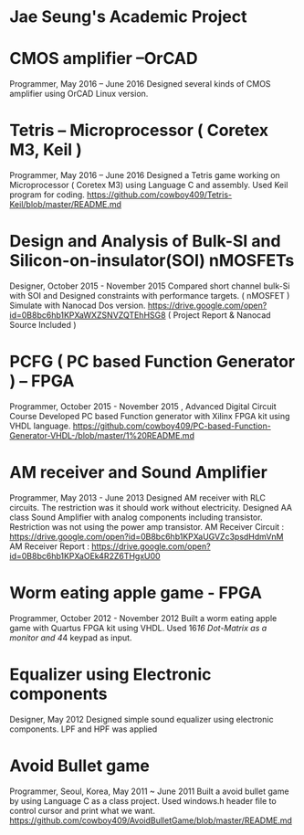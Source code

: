# Jae Seung's Academic Project

# CMOS amplifier –OrCAD
Programmer, May  2016 – June 2016
Designed several kinds of CMOS amplifier using OrCAD Linux version.



# Tetris – Microprocessor ( Coretex M3, Keil )
Programmer, May  2016 – June 2016
Designed a Tetris game working on Microprocessor ( Coretex M3) using Language C and assembly. Used Keil program for coding.
https://github.com/cowboy409/Tetris-Keil/blob/master/README.md

# Design and Analysis of Bulk-SI and Silicon-on-insulator(SOI) nMOSFETs
Designer, October  2015 - November 2015
Compared short channel bulk-Si with SOI and Designed constraints with performance targets. ( nMOSFET ) Simulate with Nanocad Dos version.
https://drive.google.com/open?id=0B8bc6hb1KPXaWXZSNVZQTEhHSG8  ( Project Report & Nanocad Source Included )

# PCFG ( PC based Function Generator ) – FPGA 
Programmer, October  2015 - November 2015 , Advanced Digital Circuit Course
Developed PC based Function generator with Xilinx FPGA kit using VHDL language.
https://github.com/cowboy409/PC-based-Function-Generator-VHDL-/blob/master/1%20README.md

# AM receiver and Sound Amplifier
Programmer, May  2013 - June 2013
Designed AM receiver with RLC circuits. The restriction was it should work without electricity. Designed AA class Sound Amplifier with analog components including transistor. Restriction was not using the power amp transistor.
AM Receiver Circuit : https://drive.google.com/open?id=0B8bc6hb1KPXaUGVZc3psdHdmVnM
AM Receiver Report : https://drive.google.com/open?id=0B8bc6hb1KPXaOEk4R2Z6THgxU00

# Worm eating apple game - FPGA
Programmer, October  2012 - November 2012
Built a worm eating apple game with Quartus FPGA kit using VHDL. Used 16*16 Dot-Matrix as a monitor and 4*4 keypad as input.


# Equalizer using Electronic components
Designer, May  2012 
Designed simple sound equalizer using electronic components. LPF and HPF was applied

# Avoid Bullet game 
Programmer, Seoul, Korea, May 2011 ~ June 2011
Built a avoid bullet game by using Language C as a class project.
Used windows.h header file to control cursor and print what we want.
https://github.com/cowboy409/AvoidBulletGame/blob/master/README.md
